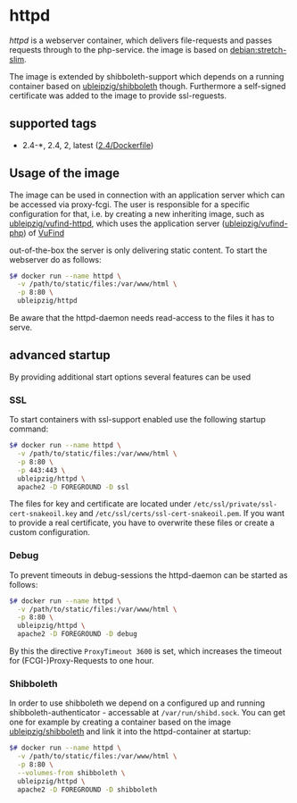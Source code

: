 # httpd

*httpd* is a webserver container, which delivers file-requests and passes requests through to the php-service. the image is based on [debian:stretch-slim].

The image is extended by shibboleth-support which depends on a running container based on [ubleipzig/shibboleth] though. Furthermore a self-signed certificate was added to the image to provide ssl-reguests.

## supported tags

* 2.4-*, 2.4, 2, latest ([2.4/Dockerfile])

## Usage of the image

The image can be used in connection with an application server which can be accessed via proxy-fcgi. The user is responsible for a specific configuration for that, i.e. by creating a new inheriting image, such as [ubleipzig/vufind-httpd], which uses the application server ([ubleipzig/vufind-php]) of [VuFind]

out-of-the-box the server is only delivering static content. To start the webserver do as follows:

```bash
$# docker run --name httpd \
  -v /path/to/static/files:/var/www/html \
  -p 8:80 \
  ubleipzig/httpd
```

Be aware that the httpd-daemon needs read-access to the files it has to serve.

## advanced startup

By providing additional start options several features can be used

### SSL

To start containers with ssl-support enabled use the following startup command:

```bash
$# docker run --name httpd \
  -v /path/to/static/files:/var/www/html \
  -p 8:80 \
  -p 443:443 \
  ubleipzig/httpd \
  apache2 -D FOREGROUND -D ssl
```

The files for key and certificate are located under `/etc/ssl/private/ssl-cert-snakeoil.key` and `/etc/ssl/certs/ssl-cert-snakeoil.pem`. If you want to provide a real certificate, you have to overwrite these files or create a custom configuration.

### Debug

To prevent timeouts in debug-sessions the httpd-daemon can be started as follows:

```bash
$# docker run --name httpd \
  -v /path/to/static/files:/var/www/html \
  -p 8:80 \
  ubleipzig/httpd \
  apache2 -D FOREGROUND -D debug
```

By this the directive `ProxyTimeout 3600` is set, which increases the timeout for (FCGI-)Proxy-Requests to one hour.

### Shibboleth

In order to use shibboleth we depend on a configured up and running shibboleth-authenticator - accessable at `/var/run/shibd.sock`. You can get one for example by creating a container based on the image [ubleipzig/shibboleth] and link it into the httpd-container at startup:

```bash
$# docker run --name httpd \
  -v /path/to/static/files:/var/www/html \
  -p 8:80 \
  --volumes-from shibboleth \
  ubleipzig/httpd \
  apache2 -D FOREGROUND -D shibboleth
```

[VuFind]: https://github.com/vufind-org/vufind
[ubleipzig/shibboleth]: https://hub.docker.com/r/ubleipzig/vufind-shibboleth/
[ubleipzig/vufind-php]: https://hub.docker.com/r/ubleipzig/vufind-php/
[ubleipzig/vufind-httpd]: https://hub.docker.com/r/ubleipzig/vufind-httpd/
[debian:stretch-slim]: https://hub.docker.com/_/debian/
[2.4/Dockerfile]: https://git.sc.uni-leipzig.de/ubl/bdd_dev/docker/httpd/blob/master/2.4/Dockerfile
